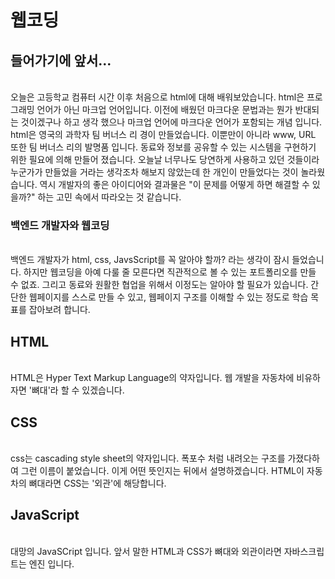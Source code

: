 # 웹코딩

## 들어가기에 앞서...
\
오늘은 고등학교 컴퓨터 시간 이후 처음으로 html에 대해 배워보았습니다. html은 프로그래밍 언어가 아닌 마크업 언어입니다. 이전에 배웠던 마크다운 문법과는 뭔가 반대되는 것이겠구나 하고 생각 했으나 마크업 언어에 마크다운 언어가 포함되는 개념 입니다.\
html은 영국의 과학자 팀 버너스 리 경이 만들었습니다. 이뿐만이 아니라 www, URL 또한 팀 버너스 리의 발명품 입니다. 동료와 정보를 공유할 수 있는 시스템을 구현하기 위한 필요에 의해 만들어 졌습니다. 오늘날 너무나도 당연하게 사용하고 있던 것들이라 누군가가 만들었을 거라는 생각조차 해보지 않았는데 한 개인이 만들었다는 것이 놀라웠습니다. 역시 개발자의 좋은 아이디어와 결과물은 "이 문제를 어떻게 하면 해결할 수 있을까?" 하는 고민 속에서 따라오는 것 같습니다. 

### 백엔드 개발자와 웹코딩
\
백엔드 개발자가 html, css, JavsScript를 꼭 알아야 할까? 라는 생각이 잠시 들었습니다. 하지만 웹코딩을 아예 다룰 줄 모른다면 직관적으로 볼 수 있는 포트폴리오를 만들 수 없죠. 그리고 동료와 원활한 협업을 위해서 이정도는 알아야 할 필요가 있습니다. 간단한 웹페이지를 스스로 만들 수 있고, 웹페이지 구조를 이해할 수 있는 정도로 학습 목표를 잡아보려 합니다.

## HTML
\
HTML은 Hyper Text Markup Language의 약자입니다. 웹 개발을 자동차에 비유하자면 '뼈대'라 할 수 있겠습니다.

## CSS
\
css는 cascading style sheet의 약자입니다. 폭포수 처럼 내려오는 구조를 가졌다하여 그런 이름이 붙었습니다. 이게 어떤 뜻인지는 뒤에서 설명하겠습니다. HTML이 자동차의 뼈대라면 CSS는 '외관'에 해당합니다.

## JavaScript
\
대망의 JavaSCript 입니다. 앞서 말한 HTML과 CSS가 뼈대와 외관이라면 자바스크립트는 엔진 입니다.